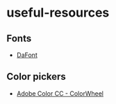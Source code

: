 # useful-resources


## Fonts

- [DaFont](https://www.dafont.com/es/)


## Color pickers

- [Adobe Color CC - ColorWheel](https://color.adobe.com/es/create/color-wheel)
